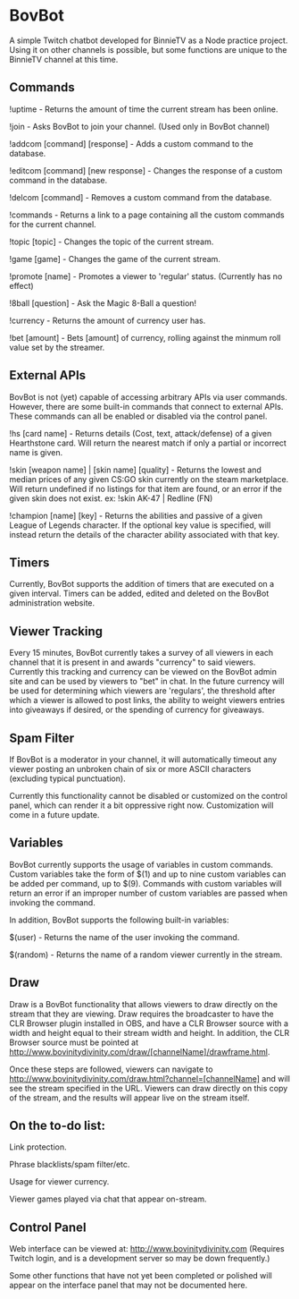 # BovBot

A simple Twitch chatbot developed for BinnieTV as a Node practice project. Using it on other channels is possible, but some functions are unique to the BinnieTV channel at this time.

## Commands

!uptime - Returns the amount of time the current stream has been online. 

!join - Asks BovBot to join your channel. (Used only in BovBot channel)

!addcom [command] [response] - Adds a custom command to the database.

!editcom [command] [new response] - Changes the response of a custom command in the database.

!delcom [command] - Removes a custom command from the database.

!commands - Returns a link to a page containing all the custom commands for the current channel.

!topic [topic] - Changes the topic of the current stream.

!game [game] - Changes the game of the current stream. 

!promote [name] - Promotes a viewer to 'regular' status. (Currently has no effect)

!8ball [question] - Ask the Magic 8-Ball a question!

!currency - Returns the amount of currency user has.

!bet [amount] - Bets [amount] of currency, rolling against the minmum roll value set by the streamer. 

## External APIs

BovBot is not (yet) capable of accessing arbitrary APIs via user commands. However, there are some built-in commands that connect to external APIs. These commands can all be enabled or disabled via the control panel. 

!hs [card name] - Returns details (Cost, text, attack/defense) of a given Hearthstone card. Will return the nearest match if only a partial or incorrect name is given.

!skin [weapon name] | [skin name] [quality] - Returns the lowest and median prices of any given CS:GO skin currently on the steam marketplace. Will return undefined if no listings for that item are found, or an error if the given skin does not exist. ex: !skin AK-47 | Redline (FN)

!champion [name] [key] - Returns the abilities and passive of a given League of Legends character. If the optional key value is specified, will instead return the details of the character ability associated with that key. 

## Timers

Currently, BovBot supports the addition of timers that are executed on a given interval. Timers can be added, edited and deleted on the BovBot administration website. 

## Viewer Tracking

Every 15 minutes, BovBot currently takes a survey of all viewers in each channel that it is present in and awards "currency" to said viewers. Currently this tracking and currency can be viewed on the BovBot admin site and can be used by viewers to "bet" in chat. In the future currency will be used for determining which viewers are 'regulars', the threshold after which a viewer is allowed to post links, the ability to weight viewers entries into giveaways if desired, or the spending of currency for giveaways. 

## Spam Filter

If BovBot is a moderator in your channel, it will automatically timeout any viewer posting an unbroken chain of six or more ASCII characters (excluding typical punctuation). 

Currently this functionality cannot be disabled or customized on the control panel, which can render it a bit oppressive right now. Customization will come in a future update. 

## Variables

BovBot currently supports the usage of variables in custom commands. Custom variables take the form of $(1) and up to nine custom variables can be added per command, up to $(9). Commands with custom variables will return an error if an improper number of custom variables are passed when invoking the command.

In addition, BovBot supports the following built-in variables:

$(user) - Returns the name of the user invoking the command.

$(random) - Returns the name of a random viewer currently in the stream.

## Draw

Draw is a BovBot functionality that allows viewers to draw directly on the stream that they are viewing. Draw requires the broadcaster to have the CLR Browser plugin installed in OBS, and have a CLR Browser source with a width and height equal to their stream width and height. In addition, the CLR Browser source must be pointed at http://www.bovinitydivinity.com/draw/[channelName]/drawframe.html. 

Once these steps are followed, viewers can navigate to http://www.bovinitydivinity.com/draw.html?channel=[channelName] and will see the stream specified in the URL. Viewers can draw directly on this copy of the stream, and the results will appear live on the stream itself. 

## On the to-do list:

Link protection.

Phrase blacklists/spam filter/etc.

Usage for viewer currency.

Viewer games played via chat that appear on-stream.

## Control Panel

Web interface can be viewed at: http://www.bovinitydivinity.com (Requires Twitch login, and is a development server so may be down frequently.) 

Some other functions that have not yet been completed or polished will appear on the interface panel that may not be documented here.
